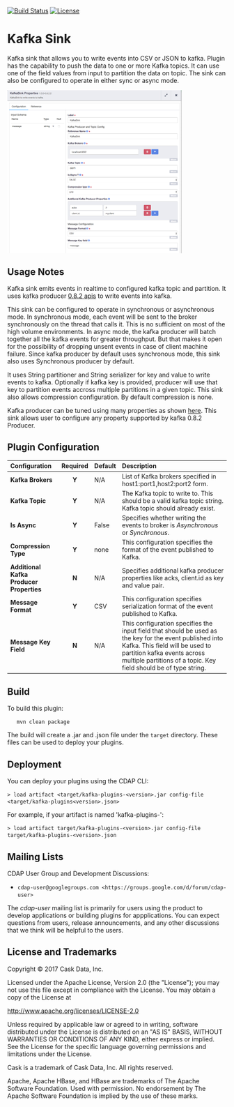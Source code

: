[![Build Status](https://travis-ci.org/hydrator/kafka-plugins.svg?branch=master)](https://travis-ci.org/hydrator/kafka-plugins) [![License](https://img.shields.io/badge/License-Apache%202.0-blue.svg)](https://opensource.org/licenses/Apache-2.0)

Kafka Sink
==========

Kafka sink that allows you to write events into CSV or JSON to kafka. Plugin has the capability to push the data to one or more Kafka topics. 
It can use one of the field values from input to partition the data on topic. The sink can also be configured to operate in either sync or async mode. 

<img align="center" src="kafka-sink-plugin-config.png"  width="400" alt="plugin configuration" />

Usage Notes
-----------

Kafka sink emits events in realtime to configured kafka topic and partition. It uses kafka producer [0.8.2 apis](https://kafka.apache.org/082/javadoc/index.html?org/apache/kafka/clients/producer/KafkaProducer.html) to write events into kafka. 

This sink can be configured to operate in synchronous or asynchronous mode. In synchronous mode, each event will be sent to the broker synchronously on the thread that calls it. This is no sufficient on most of the high volume environments. 
In async mode, the kafka producer will batch together all the kafka events for greater throughput. But that makes it open for the possibility of dropping unsent events in case of client machine failure. Since kafka producer by default uses synchronous mode, this sink also uses Synchronous producer by default.

It uses String partitioner and String serializer for key and value to write events to kafka. Optionally if kafka key is provided, producer will use that key to partition events accross multiple partitions in a given topic. This sink also allows compression configuration. By default compression is none.

Kafka producer can be tuned using many properties as shown [here](https://kafka.apache.org/082/javadoc/org/apache/kafka/clients/producer/ProducerConfig.html). This sink allows user to configure any property supported by kafka 0.8.2 Producer.


Plugin Configuration
---------------------

| Configuration | Required | Default | Description |
| :------------ | :------: | :----- | :---------- |
| **Kafka Brokers** | **Y** | N/A | List of Kafka brokers specified in host1:port1,host2:port2 form. |
| **Kafka Topic** | **Y** | N/A | The Kafka topic to write to. This should be a valid kafka topic string. Kafka topic should already exist. |
| **Is Async** | **Y** | False | Specifies whether writing the events to broker is *Asynchronous* or *Synchronous*.  |
| **Compression Type** | **Y** | none | This configuration specifies the format of the event published to Kafka. |
| **Additional Kafka Producer Properties** | **N** | N/A | Specifies additional kafka producer properties like acks, client.id as key and value pair. |
| **Message Format** | **Y** | CSV | This configuration specifies serialization format of the event published to Kafka. |
| **Message Key Field** | **N** | N/A | This configuration specifies the input field that should be used as the key for the event published into Kafka. This field will be used to partition kafka events across multiple partitions of a topic. Key field should be of type string. |


Build
-----
To build this plugin:

```
   mvn clean package
```    

The build will create a .jar and .json file under the ``target`` directory.
These files can be used to deploy your plugins.

Deployment
----------
You can deploy your plugins using the CDAP CLI:

    > load artifact <target/kafka-plugins-<version>.jar config-file <target/kafka-plugins<version>.json>

For example, if your artifact is named 'kafka-plugins-<version>':

    > load artifact target/kafka-plugins-<version>.jar config-file target/kafka-plugins-<version>.json
    
## Mailing Lists

CDAP User Group and Development Discussions:

* `cdap-user@googlegroups.com <https://groups.google.com/d/forum/cdap-user>`

The *cdap-user* mailing list is primarily for users using the product to develop
applications or building plugins for appplications. You can expect questions from 
users, release announcements, and any other discussions that we think will be helpful 
to the users.

## License and Trademarks

Copyright © 2017 Cask Data, Inc.

Licensed under the Apache License, Version 2.0 (the "License"); you may not use this file except
in compliance with the License. You may obtain a copy of the License at

http://www.apache.org/licenses/LICENSE-2.0

Unless required by applicable law or agreed to in writing, software distributed under the 
License is distributed on an "AS IS" BASIS, WITHOUT WARRANTIES OR CONDITIONS OF ANY KIND, 
either express or implied. See the License for the specific language governing permissions 
and limitations under the License.

Cask is a trademark of Cask Data, Inc. All rights reserved.

Apache, Apache HBase, and HBase are trademarks of The Apache Software Foundation. Used with
permission. No endorsement by The Apache Software Foundation is implied by the use of these marks.      

